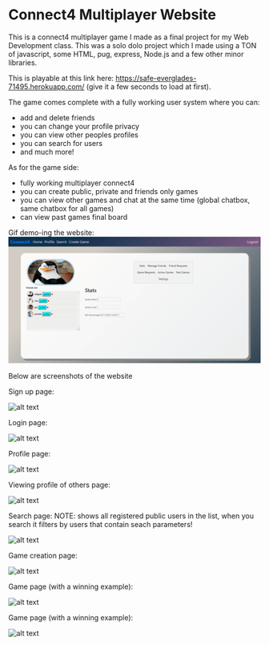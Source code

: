 # Connect4 Multiplayer Website
 
This is a connect4 multiplayer game I made as a final project for my Web Development class. This was a solo dolo project which I made using a TON of javascript, some HTML, pug, express, Node.js and a few other minor libraries. 

This is playable at this link here: https://safe-everglades-71495.herokuapp.com/ (give it a few seconds to load at first).

The game comes complete with a fully working user system where you can:
- add and delete friends
- you can change your profile privacy
- you can view other peoples profiles
- you can search for users 
- and much more! 

As for the game side:
- fully working multiplayer connect4 
- you can create public, private and friends only games
- you can view other games and chat at the same time (global chatbox, same chatbox for all games)
- can view past games final board

Gif demo-ing the website:
![alt text](demo.gif)

Below are screenshots of the website 

Sign up page:

![alt text](https://i.gyazo.com/bbf7493262ce62307aec8d4d9b7fa668.png)

Login page:

![alt text](https://i.gyazo.com/34e1f73bdac81587669e5dc7f213cbdb.png)

Profile page:

![alt text](https://i.gyazo.com/76aaf9c45826e43d6daa502d7d020817.png)

Viewing profile of others page:

![alt text](https://i.gyazo.com/1b57feaa8687a4e4642976ef02e74fbd.png)

Search page: NOTE: shows all registered public users in the list, when you search it filters by users that contain seach parameters!

![alt text](https://i.gyazo.com/a7f592fc2fa0e280faffa98d3724be7b.png)

Game creation page:

![alt text](https://i.gyazo.com/be3a9cad9c4e23ff07011f930ff0e4c1.png)

Game page (with a winning example):

![alt text](https://i.gyazo.com/5f8afa57335623dcab5c526184ce1903.png)

Game page (with a winning example):

![alt text](https://i.gyazo.com/109a94ef4bc631e0f17128094db27999.png)

